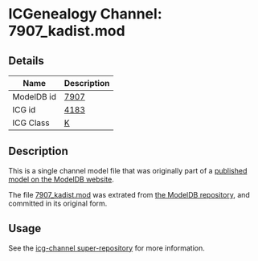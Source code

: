 # ICGenealogy Channel: 7907\_kadist.mod

## Details

Name | Description
---- | -----------
ModelDB id | [7907](http://senselab.med.yale.edu/ModelDB/ShowModel.cshtml?model=7907)
ICG id | [4183](http://icg.neurotheory.ox.ac.uk/channels/1/4183)
ICG Class | [K](http://icg.neurotheory.ox.ac.uk/channels/1)

## Description

This is a single channel model file that was originally part of a [published model on the ModelDB website](http://senselab.med.yale.edu/mModelDB/ShowModel.cshtml?model=7907).

The file [7907\_kadist.mod](7907_kadist.mod) was extrated from [the ModelDB repository](http://senselab.med.yale.edu/ModelDB/ShowModel.cshtml?model=7907), and committed in its original form.

## Usage

See the [icg-channel super-repository](https://github.com/icgenealogy/icg-channels) for more information.